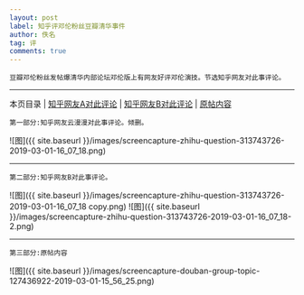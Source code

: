 ```yaml
---
layout: post
label: 知乎评邓伦粉丝豆瓣清华事件
author: 佚名
tag: 评
comments: true
---
```


    豆瓣邓伦粉丝发帖爆清华内部论坛邓伦版上有网友好评邓伦演技。节选知乎网友对此事评论。

---

本页目录 \| [知乎网友A对此评论](#dxjjb)  \| [知乎网友B对此评论](#dxjja) \| [原帖内容](#dxjjc) 

<a class="anchor" name="dxjjb"></a>

    第一部分:知乎网友云漫漫对此事评论。倾删。

![图]({{ site.baseurl }}/images/screencapture-zhihu-question-313743726-2019-03-01-16_07_18.png)

---


<a class="anchor" name="dxjja"></a>

    第二部分:知乎网友B对此事评论。

![图]({{ site.baseurl }}/images/screencapture-zhihu-question-313743726-2019-03-01-16_07_18 copy.png)
![图]({{ site.baseurl }}/images/screencapture-zhihu-question-313743726-2019-03-01-16_07_18-2.png)

---


<a class="anchor" name="dxjjc"></a>

    第三部分:原帖内容

![图]({{ site.baseurl }}/images/screencapture-douban-group-topic-127436922-2019-03-01-15_56_25.png)

